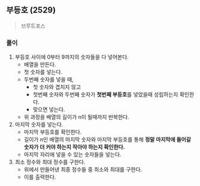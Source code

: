 ## 부등호 (2529)
> 브루트포스

### 풀이 
1. 부등호 사이에 0부터 9까지의 숫자들을 다 넣어본다. 
   - 배열을 만든다. 
   - 첫 숫자를 넣는다. 
   - 두번째 숫자를 넣을 때, 
     - 첫 숫자와 겹치지 않고
     - 첫번째 숫자와 두번째 숫자가 **첫번째 부등호**를 넣었을때 성립하는지 확인한다. 
     - 맞으면 넣는다. 
   - 위 과정을 배열의 길이가 n이 될때까지 반복한다. 
2. 마지막 숫자를 넣는다. 
   - 마지막 부등호를 확인한다.  
   - 길이가 n인 배열의 마지막 숫자와 마지막 부등호를 통해 **정말 마지막에 들어갈 숫자가 더 커야 하는지 작아야 하는지 확인한다.**
   - 마지막 자리에 넣을 수 있는 숫자들을 넣는다. 
3. 최소 정수와 최대 정수를 구한다. 
   - 위에서 만들어낸 최종 정수들 중 최소와 최대를 구한다. 
   - 이를 출력한다.     